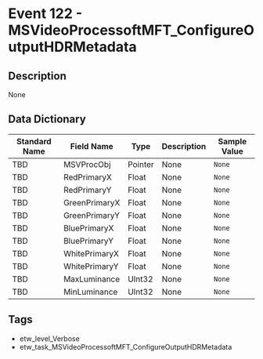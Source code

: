 # Event 122 - MSVideoProcessoftMFT_ConfigureOutputHDRMetadata

## Description
None

## Data Dictionary
|Standard Name|Field Name|Type|Description|Sample Value|
|---|---|---|---|---|
|TBD|MSVProcObj|Pointer|None|`None`|
|TBD|RedPrimaryX|Float|None|`None`|
|TBD|RedPrimaryY|Float|None|`None`|
|TBD|GreenPrimaryX|Float|None|`None`|
|TBD|GreenPrimaryY|Float|None|`None`|
|TBD|BluePrimaryX|Float|None|`None`|
|TBD|BluePrimaryY|Float|None|`None`|
|TBD|WhitePrimaryX|Float|None|`None`|
|TBD|WhitePrimaryY|Float|None|`None`|
|TBD|MaxLuminance|UInt32|None|`None`|
|TBD|MinLuminance|UInt32|None|`None`|

## Tags
* etw_level_Verbose
* etw_task_MSVideoProcessoftMFT_ConfigureOutputHDRMetadata